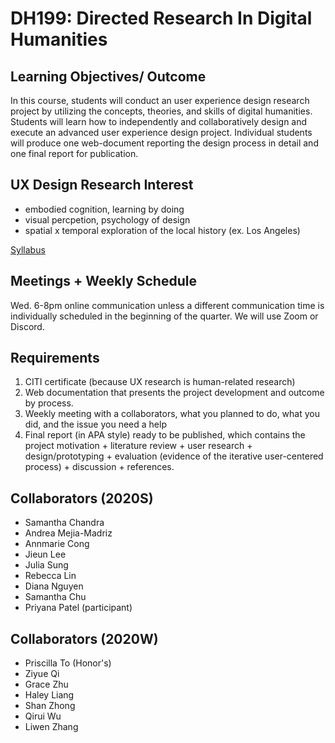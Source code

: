 # DH199: Directed Research In Digital Humanities

## Learning Objectives/ Outcome
In this course, students will conduct an user experience design research project by utilizing the concepts, theories, and skills of digital humanities. Students will learn how to independently and collaboratively design and execute an advanced user experience design project. Individual students will produce one web-document reporting the design process in detail and one final report for publication. 



## UX Design Research Interest
* embodied cognition, learning by doing
* visual percpetion, psychology of design
* spatial x temporal exploration of the local history (ex. Los Angeles)

[Syllabus](#)

## Meetings + Weekly Schedule
Wed. 6-8pm online communication unless a different communication time is individually scheduled in the beginning of the quarter. We will use Zoom or Discord. 



## Requirements
1. CITI certificate (because UX research is human-related research)
2. Web documentation that presents the project development and outcome by process. 
3. Weekly meeting with a collaborators, what you planned to do, what you did, and the issue you need a help
4. Final report (in APA style) ready to be published, which contains the project motivation + literature review + user research + design/prototyping + evaluation (evidence of the iterative user-centered process) + discussion + references.


## Collaborators (2020S)
- Samantha Chandra
- Andrea Mejia-Madriz
- Annmarie Cong
- Jieun Lee
- Julia Sung
- Rebecca Lin
- Diana Nguyen
- Samantha Chu
- Priyana Patel (participant)

## Collaborators (2020W)
- Priscilla To (Honor's)
- Ziyue Qi
- Grace Zhu
- Haley Liang
- Shan Zhong
- Qirui Wu
- Liwen Zhang

